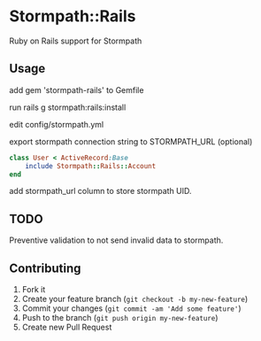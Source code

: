 # Stormpath::Rails

Ruby on Rails support for Stormpath

## Usage

add gem 'stormpath-rails' to Gemfile

run rails g stormpath:rails:install

edit config/stormpath.yml

export stormpath connection string to STORMPATH_URL (optional)

```ruby
class User < ActiveRecord:Base
    include Stormpath::Rails::Account
end
```

add stormpath_url column to store stormpath UID.

## TODO

Preventive validation to not send invalid data to stormpath.

## Contributing

1. Fork it
2. Create your feature branch (`git checkout -b my-new-feature`)
3. Commit your changes (`git commit -am 'Add some feature'`)
4. Push to the branch (`git push origin my-new-feature`)
5. Create new Pull Request
